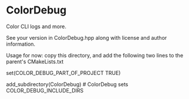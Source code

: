 ColorDebug
==========

Color CLI logs and more.

See your version in ColorDebug.hpp along with license and author information.

Usage for now: copy this directory, and add the following two lines to the parent's CMakeLists.txt

set(COLOR_DEBUG_PART_OF_PROJECT TRUE)

add_subdirectory(ColorDebug)  # ColorDebug sets COLOR_DEBUG_INCLUDE_DIRS

